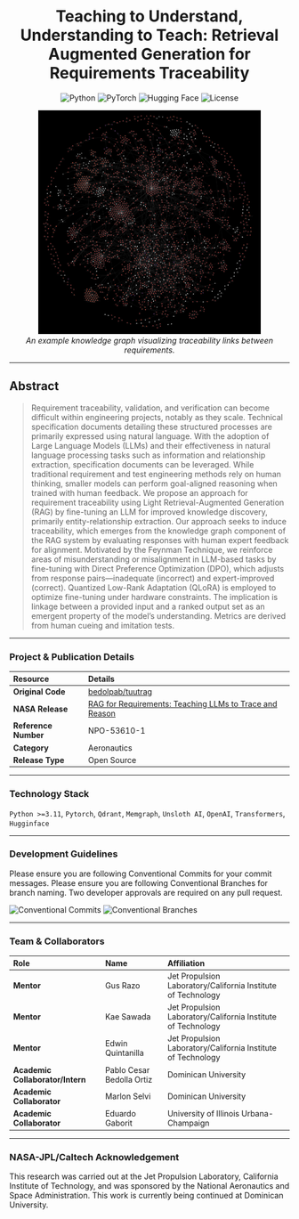 <h1 align="center">Teaching to Understand, Understanding to Teach: Retrieval Augmented Generation for Requirements Traceability</h1>

<p align="center">
  <img alt="Python" src="https://img.shields.io/badge/Python-3.11+-blue?logo=python&logoColor=white">
  <img alt="PyTorch" src="https://img.shields.io/badge/PyTorch-2.0+-ee4c2c?logo=pytorch&logoColor=white">
  <img alt="Hugging Face" src="https://img.shields.io/badge/Hugging%20Face-Transformers-yellow">
  <img alt="License" src="https://img.shields.io/badge/Release-Open%20Source-brightgreen">
</p>

<p align="center">
  <img src="./README.png" width="400">
  <br>
  <em>An example knowledge graph visualizing traceability links between requirements.</em>
</p>

***

## Abstract
> Requirement traceability, validation, and verification can become difficult within engineering projects, notably as they scale. Technical specification documents detailing these structured processes are primarily expressed using natural language. With the adoption of Large Language Models (LLMs) and their effectiveness in natural language processing tasks such as information and relationship extraction, specification documents can be leveraged. While traditional requirement and test engineering methods rely on human thinking, smaller models can perform goal-aligned reasoning when trained with human feedback. We propose an approach for requirement traceability using Light Retrieval-Augmented Generation (RAG) by fine-tuning an LLM for improved knowledge discovery, primarily entity-relationship extraction. Our approach seeks to induce traceability, which emerges from the knowledge graph component of the RAG system by evaluating responses with human expert feedback for alignment. Motivated by the Feynman Technique, we reinforce areas of misunderstanding or misalignment in LLM-based tasks by fine-tuning with Direct Preference Optimization (DPO), which adjusts from response pairs—inadequate (incorrect) and expert-improved (correct). Quantized Low-Rank Adaptation (QLoRA) is employed to optimize fine-tuning under hardware constraints. The implication is linkage between a provided input and a ranked output set as an emergent property of the model’s understanding. Metrics are derived from human cueing and imitation tests.

***

### **Project & Publication Details**

| **Resource** | **Details** |
| :--- | :--- |
| **Original Code** | [bedolpab/tuutrag](https://github.com/bedolpab/tuutrag) |
| **NASA Release** | [RAG for Requirements: Teaching LLMs to Trace and Reason](https://software.nasa.gov/software/NPO-53610-1) |
| **Reference Number** | NPO-53610-1 |
| **Category** | Aeronautics |
| **Release Type** | Open Source |

***

### **Technology Stack**
`Python >=3.11`, `Pytorch`, `Qdrant`, `Memgraph`, `Unsloth AI`, `OpenAI`, `Transformers`, `Hugginface`
***

### **Development Guidelines**

Please ensure you are following Conventional Commits for your commit messages.
Please ensure you are following Conventional Branches for branch naming.
Two developer approvals are required on any pull request.
<p align="left">
  <img src="https://img.shields.io/badge/Conventional%20Commits-1.0.0-yellow.svg" alt="Conventional Commits">
  <img src="https://img.shields.io/badge/Conventional%20Branches-1.0.0-yellow.svg" alt="Conventional Branches">
</p>

***

### **Team & Collaborators**

| **Role** | **Name** | **Affiliation** |
| :--- | :--- | :--- |
| **Mentor** | Gus Razo | Jet Propulsion Laboratory/California Institute of Technology |
| **Mentor** | Kae Sawada | Jet Propulsion Laboratory/California Institute of Technology |
| **Mentor** | Edwin Quintanilla | Jet Propulsion Laboratory/California Institute of Technology |
| **Academic Collaborator/Intern** | Pablo Cesar Bedolla Ortiz | Dominican University |
| **Academic Collaborator** | Marlon Selvi | Dominican University |
| **Academic Collaborator** | Eduardo Gaborit | University of Illinois Urbana-Champaign |

***

### **NASA-JPL/Caltech Acknowledgement**

This research was carried out at the Jet Propulsion Laboratory, California Institute of Technology, and was sponsored by the National Aeronautics and Space Administration. This work is currently being continued at Dominican University.